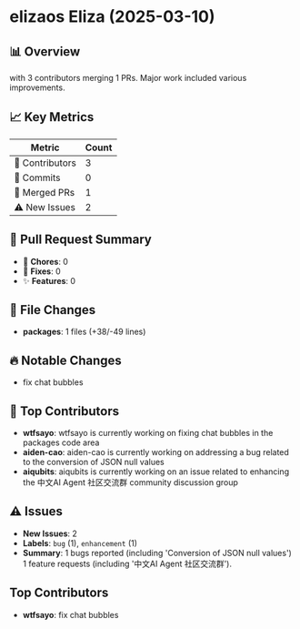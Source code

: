# elizaos Eliza (2025-03-10)
    
## 📊 Overview
with 3 contributors merging 1 PRs. Major work included various improvements.

## 📈 Key Metrics
| Metric | Count |
|---------|--------|
| 👥 Contributors | 3 |
| 📝 Commits | 0 |
| 🔄 Merged PRs | 1 |
| ⚠️ New Issues | 2 |

## 🔄 Pull Request Summary
- 🧹 **Chores**: 0
- 🐛 **Fixes**: 0
- ✨ **Features**: 0

## 📁 File Changes
- **packages**: 1 files (+38/-49 lines)

## 🔥 Notable Changes
- fix chat bubbles

## 👥 Top Contributors
- **wtfsayo**: wtfsayo is currently working on fixing chat bubbles in the packages code area
- **aiden-cao**: aiden-cao is currently working on addressing a bug related to the conversion of JSON null values
- **aiqubits**: aiqubits is currently working on an issue related to enhancing the 中文AI Agent 社区交流群 community discussion group

## ⚠️ Issues
- **New Issues**: 2
- **Labels**: `bug` (1), `enhancement` (1)
- **Summary**: 1 bugs reported (including 'Conversion of JSON null values') 1 feature requests (including '中文AI Agent 社区交流群').

## Top Contributors
- **wtfsayo**: fix chat bubbles